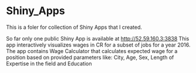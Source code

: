 # Shiny_Apps
This is a foler for collection of Shiny Apps that I created.

So far only one public Shiny App is available at http://52.59.160.3:3838
This app interactively visualizes wages in CR for a subset of jobs for a year 2016.
The app contains Wage Calculator that calculates expected wage for a position based on provided parameters like:
City, Age, Sex, Length of Expertise in the field and Education

